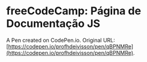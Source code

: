 # freeCodeCamp: Página de Documentação JS

A Pen created on CodePen.io. Original URL: [https://codepen.io/profhdeivisson/pen/qBPNMRe](https://codepen.io/profhdeivisson/pen/qBPNMRe).


